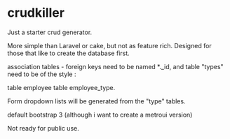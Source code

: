 # crudkiller
Just a starter crud generator.

More simple than Laravel or cake, but not as feature rich.
Designed for those that like to create the database first.

association tables - foreign keys need to be named *._id,
and table "types" need to be of the style :

table employee
table employee_type.

Form dropdown lists will be generated from the "type" tables.

default bootstrap 3 (although i want to create a metroui version)

Not ready for public use. 
